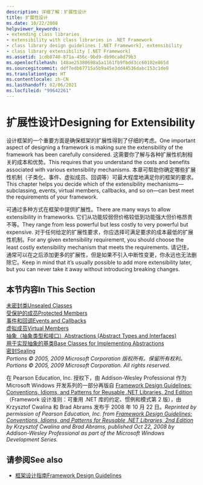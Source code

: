 ```yaml
---
description: 详细了解：扩展性设计
title: 扩展性设计
ms.date: 10/22/2008
helpviewer_keywords:
- extending class libraries
- extensibility with class libraries in .NET Framework
- class library design guidelines [.NET Framework], extensibility
- class library extensibility [.NET Framework]
ms.assetid: 1cdb8740-871a-456c-9bd9-db96ca8d79b3
ms.openlocfilehash: 148ae25380698a5a1161fb9fbdd3cc60102e865d
ms.sourcegitcommit: ddf7edb67715a5b9a45e3dd44536dabc153c1de0
ms.translationtype: HT
ms.contentlocale: zh-CN
ms.lasthandoff: 02/06/2021
ms.locfileid: "99642261"
---
```

# <a name="designing-for-extensibility"></a><span data-ttu-id="89a9a-103">扩展性设计</span><span class="sxs-lookup"><span data-stu-id="89a9a-103">Designing for Extensibility</span></span>

<span data-ttu-id="89a9a-104">设计框架的一个重要方面是确保框架的扩展性得到了仔细的考虑。</span><span class="sxs-lookup"><span data-stu-id="89a9a-104">One important aspect of designing a framework is making sure the extensibility of the framework has been carefully considered.</span></span> <span data-ttu-id="89a9a-105">这需要你了解与各种扩展性机制相关的成本和优势。</span><span class="sxs-lookup"><span data-stu-id="89a9a-105">This requires that you understand the costs and benefits associated with various extensibility mechanisms.</span></span> <span data-ttu-id="89a9a-106">本章可帮助你确定哪些扩展性机制（子类化、事件、虚拟成员、回调等）可最大程度地满足你的框架的要求。</span><span class="sxs-lookup"><span data-stu-id="89a9a-106">This chapter helps you decide which of the extensibility mechanisms—subclassing, events, virtual members, callbacks, and so on—can best meet the requirements of your framework.</span></span>  
  
 <span data-ttu-id="89a9a-107">可通过多种方式在框架中提供扩展性。</span><span class="sxs-lookup"><span data-stu-id="89a9a-107">There are many ways to allow extensibility in frameworks.</span></span> <span data-ttu-id="89a9a-108">它们从功能较弱但价格较低到功能强大但价格昂贵不等。</span><span class="sxs-lookup"><span data-stu-id="89a9a-108">They range from less powerful but less costly to very powerful but expensive.</span></span> <span data-ttu-id="89a9a-109">对于任何给定的扩展性要求，你应选择可满足要求的成本最低的扩展性机制。</span><span class="sxs-lookup"><span data-stu-id="89a9a-109">For any given extensibility requirement, you should choose the least costly extensibility mechanism that meets the requirements.</span></span> <span data-ttu-id="89a9a-110">请记住，通常可以在之后添加更多的扩展性，但是如果不引入中断性变更，你永远也无法删除它。</span><span class="sxs-lookup"><span data-stu-id="89a9a-110">Keep in mind that it’s usually possible to add more extensibility later, but you can never take it away without introducing breaking changes.</span></span>  
  
## <a name="in-this-section"></a><span data-ttu-id="89a9a-111">本节内容</span><span class="sxs-lookup"><span data-stu-id="89a9a-111">In This Section</span></span>  

 [<span data-ttu-id="89a9a-112">未密封类</span><span class="sxs-lookup"><span data-stu-id="89a9a-112">Unsealed Classes</span></span>](unsealed-classes.md)  
 [<span data-ttu-id="89a9a-113">受保护的成员</span><span class="sxs-lookup"><span data-stu-id="89a9a-113">Protected Members</span></span>](protected-members.md)  
 [<span data-ttu-id="89a9a-114">事件和回调</span><span class="sxs-lookup"><span data-stu-id="89a9a-114">Events and Callbacks</span></span>](events-and-callbacks.md)  
 [<span data-ttu-id="89a9a-115">虚拟成员</span><span class="sxs-lookup"><span data-stu-id="89a9a-115">Virtual Members</span></span>](virtual-members.md)  
 [<span data-ttu-id="89a9a-116">抽象（抽象类型和接口）</span><span class="sxs-lookup"><span data-stu-id="89a9a-116">Abstractions (Abstract Types and Interfaces)</span></span>](abstractions-abstract-types-and-interfaces.md)  
 [<span data-ttu-id="89a9a-117">用于实现抽象的基类</span><span class="sxs-lookup"><span data-stu-id="89a9a-117">Base Classes for Implementing Abstractions</span></span>](base-classes-for-implementing-abstractions.md)  
 [<span data-ttu-id="89a9a-118">密封</span><span class="sxs-lookup"><span data-stu-id="89a9a-118">Sealing</span></span>](sealing.md)  
 <span data-ttu-id="89a9a-119">*Portions © 2005, 2009 Microsoft Corporation 版权所有。保留所有权利。*</span><span class="sxs-lookup"><span data-stu-id="89a9a-119">*Portions © 2005, 2009 Microsoft Corporation. All rights reserved.*</span></span>  
  
 <span data-ttu-id="89a9a-120">在 Pearson Education, Inc. 授权下，由 Addison-Wesley Professional 作为 Microsoft Windows 开发系列的一部分再版自 [Framework Design Guidelines: Conventions, Idioms, and Patterns for Reusable .NET Libraries, 2nd Edition](https://www.informit.com/store/framework-design-guidelines-conventions-idioms-and-9780321545619)（Framework 设计准则：可重用 .NET 库的约定、惯例和模式第 2 版），由 Krzysztof Cwalina 和 Brad Abrams 发布于 2008 年 10 月 22 日。</span><span class="sxs-lookup"><span data-stu-id="89a9a-120">*Reprinted by permission of Pearson Education, Inc. from [Framework Design Guidelines: Conventions, Idioms, and Patterns for Reusable .NET Libraries, 2nd Edition](https://www.informit.com/store/framework-design-guidelines-conventions-idioms-and-9780321545619) by Krzysztof Cwalina and Brad Abrams, published Oct 22, 2008 by Addison-Wesley Professional as part of the Microsoft Windows Development Series.*</span></span>  
  
## <a name="see-also"></a><span data-ttu-id="89a9a-121">请参阅</span><span class="sxs-lookup"><span data-stu-id="89a9a-121">See also</span></span>

- [<span data-ttu-id="89a9a-122">框架设计指南</span><span class="sxs-lookup"><span data-stu-id="89a9a-122">Framework Design Guidelines</span></span>](index.md)
